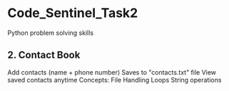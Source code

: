 # Code_Sentinel_Task2
Python problem solving skills

## 2. Contact Book
   Add contacts (name + phone number)
   Saves to "contacts.txt" file
   View saved contacts anytime
   Concepts: 
   File Handling
   Loops
   String operations
